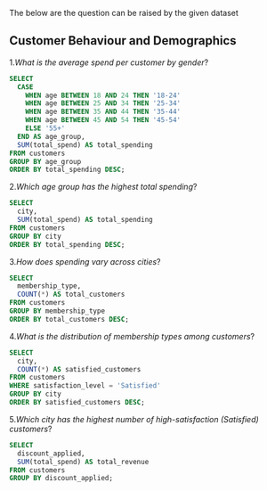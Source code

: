 The below are the question can be raised by the given dataset

## Customer Behaviour and Demographics

1._What is the average spend per customer by gender_?
```sql
SELECT 
  CASE 
    WHEN age BETWEEN 18 AND 24 THEN '18-24'
    WHEN age BETWEEN 25 AND 34 THEN '25-34'
    WHEN age BETWEEN 35 AND 44 THEN '35-44'
    WHEN age BETWEEN 45 AND 54 THEN '45-54'
    ELSE '55+'
  END AS age_group,
  SUM(total_spend) AS total_spending
FROM customers
GROUP BY age_group
ORDER BY total_spending DESC;
```

2._Which age group has the highest total spending_?

```sql
SELECT 
  city,
  SUM(total_spend) AS total_spending
FROM customers
GROUP BY city
ORDER BY total_spending DESC;
```

3._How does spending vary across cities_?

```sql
SELECT 
  membership_type,
  COUNT(*) AS total_customers
FROM customers
GROUP BY membership_type
ORDER BY total_customers DESC;
```

4._What is the distribution of membership types among customers_?
```sql
SELECT 
  city,
  COUNT(*) AS satisfied_customers
FROM customers
WHERE satisfaction_level = 'Satisfied'
GROUP BY city
ORDER BY satisfied_customers DESC;
```
5._Which city has the highest number of high-satisfaction (Satisfied) customers_?
```sql
SELECT 
  discount_applied,
  SUM(total_spend) AS total_revenue
FROM customers
GROUP BY discount_applied;
```
